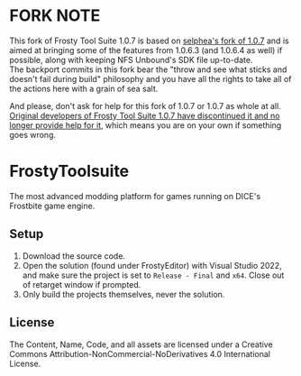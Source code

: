# FORK NOTE

This fork of Frosty Tool Suite 1.0.7 is based on [selphea's fork of 1.0.7](https://github.com/selphea/FrostyToolsuite) and is aimed at bringing some of the features from 1.0.6.3 (and 1.0.6.4 as well) if possible, along with keeping NFS Unbound's SDK file up-to-date.
<br>The backport commits in this fork bear the "throw and see what sticks and doesn't fail during build" philosophy and you have all the rights to take all of the actions here with a grain of sea salt.

And please, don't ask for help for this fork of 1.0.7 or 1.0.7 as whole at all. [Original developers of Frosty Tool Suite 1.0.7 have discontinued it and no longer provide help for it](https://images2.imgbox.com/a6/a1/CqTQvcGL_o.png), which means you are on your own if something goes wrong.

# FrostyToolsuite
The most advanced modding platform for games running on DICE's Frostbite game engine.

## Setup

1. Download the source code.
2. Open the solution (found under FrostyEditor) with Visual Studio 2022, and make sure the project is set to ``Release - Final`` and ``x64``. Close out of retarget window if prompted.
3. Only build the projects themselves, never the solution.

## License
The Content, Name, Code, and all assets are licensed under a Creative Commons Attribution-NonCommercial-NoDerivatives 4.0 International License.
